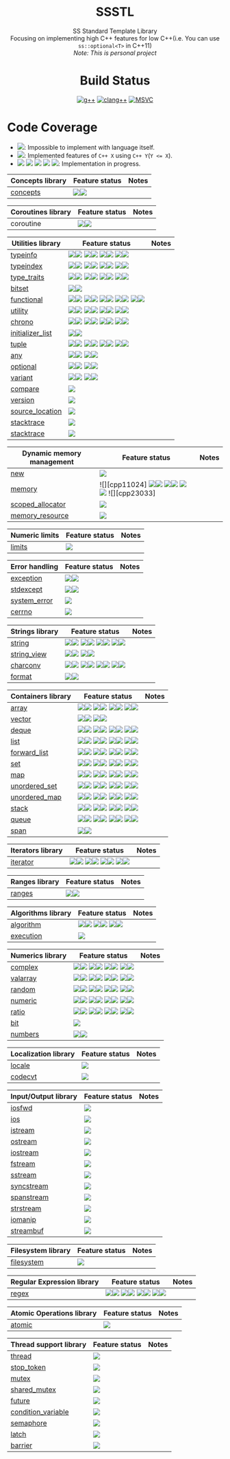 <div align="center">
  
# SSSTL
SS Standard Template Library  
Focusing on implementing high C++ features for low C++(i.e. You can use `ss::optional<T>` in C++11)  
*Note: This is personal project*

# Build Status
[![g++](https://github.com/lackhole/ssstl/actions/workflows/gcc.yml/badge.svg)](https://github.com/lackhole/ssstl/actions/workflows/gcc.yml)
[![clang++](https://github.com/lackhole/ssstl/actions/workflows/clang.yml/badge.svg)](https://github.com/lackhole/ssstl/actions/workflows/clang.yml)
[![MSVC](https://github.com/lackhole/ssstl/actions/workflows/msvc.yml/badge.svg)](https://github.com/lackhole/ssstl/actions/workflows/msvc.yml)
</div>

# Code Coverage

<!--- 
100%      : brightgreen
75% ~ 100%: green
50% ~ 75% : yellowgreen
25% ~ 50% : yellow
0% ~ 25%  : orange
0%        : red
--->

* ![](https://img.shields.io/badge/not_possible-grey): Impossible to implement with language itself.
* ![](https://img.shields.io/badge/C++X-100%25-brightgreen): Implemented features of `C++ X` using `C++ Y`(`Y <= X`).
* ![](https://img.shields.io/badge/C++N-X%25-green)
  ![](https://img.shields.io/badge/C++N-X%25-yellowgreen)
  ![](https://img.shields.io/badge/C++N-X%25-yellow)
  ![](https://img.shields.io/badge/C++N-X%25-orange)
  ![](https://img.shields.io/badge/C++N-X%25-red): 
  Implementation in progress.

| Concepts library                              | Feature status      | Notes            |
|-----------------------------------------------|---------------------|------------------|
| [concepts](status/concepts.md)                | ![][cpp20]![][p007] |                  |

| Coroutines library                            | Feature status                                                        | Notes            |
|-----------------------------------------------|-----------------------------------------------------------------------|------------------|
| coroutine                                     | ![][cpp20]![][p000]                                                         |                  |

| Utilities library                              | Feature status                                                                                      | Notes |
|------------------------------------------------|-----------------------------------------------------------------------------------------------------|-------|
| [typeinfo](status/typeinfo.md)                 | ![][cpp11]![][p000] ![][cpp14]![][p000] ![][cpp17]![][p000] ![][cpp20]![][p000]                     |       |
| [typeindex](status/typeindex.md)               | ![][cpp11]![][p000] ![][cpp14]![][p000] ![][cpp17]![][p000] ![][cpp20]![][p000]                     |       |
| [type_traits](status/type_traits.md)           | ![][cpp11]![][p100] ![][cpp14]![][p100] ![][cpp17]![][p100] ![][cpp20]![][p064]                     |       |
| [bitset](status/bitset.md)                     | ![][cpp11]![][p075]                                                                                 |       |
| [functional](status/functional.md)             | ![][cpp11]![][p066] ![][cpp14]![][p100] ![][cpp17]![][p020] ![][cpp20]![][p000] ![][cpp23]![][p100] |       |
| [utility](status/utility.md)                   | ![][cpp11]![][p100] ![][cpp14]![][p100] ![][cpp17]![][p100] ![][cpp20]![][p096]                     |       |
| [chrono](status/chrono.md)                     | ![][cpp11]![][p000] ![][cpp14]![][p000] ![][cpp17]![][p000] ![][cpp20]![][p000]                     |       |
| [initializer_list](status/initializer_list.md) | ![][cpp11]![][p100]                                                                                 |       |
| [tuple](status/tuple.md)                       | ![][cpp11]![][p075] ![][cpp14]![][p100] ![][cpp17]![][p100] ![][cpp20]![][p000]                     |       |
| [any](status/any.md)                           | ![][cpp17]![][p000] ![][cpp20]![][p000]                                                             |       |
| [optional](status/optional.md)                 | ![][cpp17]![][p100] ![][cpp20]![][p000]                                                             |       |
| [variant](status/variant.md)                   | ![][cpp17]![][p000] ![][cpp20]![][p000]                                                             |       |
| [compare](status/compare.md)                   | ![][unknown_]                                                                                       |       |
| [version](status/version.md)                   | ![][unknown_]                                                                                       |       |
| [source_location](status/source_location.md)   | ![][impossib]                                                                                       |       |
| [stacktrace](status/stacktrace.md)             | ![][impossib]                                                                                       |       |
| [stacktrace](status/stacktrace.md)             | ![][impossib]                                                                                       |       |


| Dynamic memory management                      | Feature status                                                        | Notes            |
|------------------------------------------------|-----------------------------------------------------------------------|------------------|
| [new](status/new.md)                           | ![][unknown_]                                                         |                  |
| [memory](status/memory.md)                     | ![][cpp11024] ![][cpp14]![][p100] ![][cpp17]![][p000] ![][cpp20]![][p000] ![][cpp23033] |                  |
| [scoped_allocator](status/scoped_allocator.md) | ![][unknown_]                                                         |                  |
| [memory_resource](status/memory_resource.md)   | ![][unknown_]                                                         |                  |


| Numeric limits             | Feature status                                                        | Notes            |
|----------------------------|-----------------------------------------------------------------------|------------------|
| [limits](status/limits.md) | ![][unknown_]                                                         |                  |

| Error handling                         | Feature status      | Notes            |
|----------------------------------------|---------------------|------------------|
| [exception](status/exception.md)       | ![][cpp11]![][p007] |                  |
| [stdexcept](status/stdexcept.md)       | ![][cpp11]![][p100] |                  |
| [system_error](status/system_error.md) | ![][unknown_]       |                  |
| [cerrno](status/cerrno.md)             | ![][unknown_]       |                  |

| Strings library                      | Feature status                                                                  | Notes |
|--------------------------------------|---------------------------------------------------------------------------------|-------|
| [string](status/string.md)           | ![][cpp11]![][p000] ![][cpp14]![][p000] ![][cpp17]![][p000] ![][cpp20]![][p000] |       |
| [string_view](status/string_view.md) | ![][cpp17]![][p000] ![][cpp20]![][p000]                                         |       |
| [charconv](status/charconv.md)       | ![][cpp11]![][p000] ![][cpp14]![][p000] ![][cpp17]![][p000] ![][cpp20]![][p000] |       |
| [format](status/format.md)           | ![][cpp20]![][p000]                                                             |       |

| Containers library                       | Feature status                                                                  | Notes |
|------------------------------------------|---------------------------------------------------------------------------------|-------|
| [array](status/array.md)                 | ![][cpp11]![][p100] ![][cpp14]![][p100] ![][cpp17]![][p100] ![][cpp20]![][p050] |       |
| [vector](status/vector.md)               | ![][cpp11]![][p017] ![][cpp20]![][p000]                                         |       |
| [deque](status/deque.md)                 | ![][cpp11]![][p000] ![][cpp14]![][p000] ![][cpp17]![][p000] ![][cpp20]![][p000] |       |
| [list](status/list.md)                   | ![][cpp11]![][p000] ![][cpp14]![][p000] ![][cpp17]![][p000] ![][cpp20]![][p000] |       |
| [forward_list](status/forward_list.md)   | ![][cpp11]![][p000] ![][cpp14]![][p000] ![][cpp17]![][p000] ![][cpp20]![][p000] |       |
| [set](status/set.md)                     | ![][cpp11]![][p000] ![][cpp14]![][p000] ![][cpp17]![][p000] ![][cpp20]![][p000] |       |
| [map](status/map.md)                     | ![][cpp11]![][p000] ![][cpp14]![][p000] ![][cpp17]![][p000] ![][cpp20]![][p000] |       |
| [unordered_set](status/unordered_set.md) | ![][cpp11]![][p000] ![][cpp14]![][p000] ![][cpp17]![][p000] ![][cpp20]![][p000] |       |
| [unordered_map](status/unordered_map.md) | ![][cpp11]![][p000] ![][cpp14]![][p000] ![][cpp17]![][p000] ![][cpp20]![][p000] |       |
| [stack](status/stack.md)                 | ![][cpp11]![][p000] ![][cpp14]![][p000] ![][cpp17]![][p000] ![][cpp20]![][p000] |       |
| [queue](status/queue.md)                 | ![][cpp11]![][p000] ![][cpp14]![][p000] ![][cpp17]![][p000] ![][cpp20]![][p000] |       |
| [span](status/span.md)                   | ![][cpp20]![][p000]                                                             |       |

| Iterators library              | Feature status                                                                  | Notes |
|--------------------------------|---------------------------------------------------------------------------------|-------|
| [iterator](status/iterator.md) | ![][cpp11]![][p038] ![][cpp14]![][p100] ![][cpp17]![][p100] ![][cpp20]![][p006] |       |

| Ranges library                                | Feature status                                                        | Notes            |
|-----------------------------------------------|-----------------------------------------------------------------------|------------------|
| [ranges](status/ranges.md)                    | ![][cpp20]![][p000]                                                         |                  |

| Algorithms library               | Feature status                                              | Notes |
|----------------------------------|-------------------------------------------------------------|-------|
| [algorithm](status/algorithm.md) | ![][cpp11]![][p015] ![][cpp17]![][p000] ![][cpp20]![][p000] |       |
| [execution](status/execution.md) | ![][unknown_]                                               |       |

| Numerics library               | Feature status                                                                  | Notes |
|--------------------------------|---------------------------------------------------------------------------------|-------|
| [complex](status/complex.md)   | ![][cpp11]![][p000] ![][cpp14]![][p000] ![][cpp17]![][p000] ![][cpp20]![][p000] |       |
| [valarray](status/valarray.md) | ![][cpp11]![][p000] ![][cpp14]![][p000] ![][cpp17]![][p000] ![][cpp20]![][p000] |       |
| [random](status/random.md)     | ![][cpp11]![][p000] ![][cpp14]![][p000] ![][cpp17]![][p000] ![][cpp20]![][p000] |       |
| [numeric](status/numeric.md)   | ![][cpp11]![][p000] ![][cpp14]![][p000] ![][cpp17]![][p000] ![][cpp20]![][p000] |       |
| [ratio](status/ratio.md)       | ![][cpp11]![][p000] ![][cpp14]![][p000] ![][cpp17]![][p000] ![][cpp20]![][p000] |       |
| [bit](status/bit.md)           | ![][unknown_]                                                                   |       |
| [numbers](status/numbers.md)   | ![][cpp20]![][p000]                                                             |       |

| Localization library         | Feature status                                                        | Notes            |
|------------------------------|-----------------------------------------------------------------------|------------------|
| [locale](status/locale.md)   | ![][unknown_]                                                         |                  |
| [codecvt](status/codecvt.md) | ![][deprecat]                                                         |                  |

| Input/Output library               | Feature status                                                        | Notes            |
|------------------------------------|-----------------------------------------------------------------------|------------------|
| [iosfwd](status/iosfwd.md)         | ![][unknown_]                                                         |                  |
| [ios](status/ios.md)               | ![][unknown_]                                                         |                  |
| [istream](status/istream.md)       | ![][unknown_]                                                         |                  |
| [ostream](status/ostream.md)       | ![][unknown_]                                                         |                  |
| [iostream](status/iostream.md)     | ![][unknown_]                                                         |                  |
| [fstream](status/fstream.md)       | ![][unknown_]                                                         |                  |
| [sstream](status/sstream.md)       | ![][unknown_]                                                         |                  |
| [syncstream](status/syncstream.md) | ![][unknown_]                                                         |                  |
| [spanstream](status/spanstream.md) | ![][unknown_]                                                         |                  |
| [strstream](status/strstream.md)   | ![][deprecat]                                                         |                  |
| [iomanip](status/iomanip.md)       | ![][unknown_]                                                         |                  |
| [streambuf](status/streambuf.md)   | ![][unknown_]                                                         |                  |

| Filesystem library                 | Feature status                                                        | Notes            |
|------------------------------------|-----------------------------------------------------------------------|------------------|
| [filesystem](status/filesystem.md) | ![][impossib]                                                         |                  |

| Regular Expression library | Feature status                                                                  | Notes |
|----------------------------|---------------------------------------------------------------------------------|-------|
| [regex](status/regex.md)   | ![][cpp11]![][p000] ![][cpp14]![][p000] ![][cpp17]![][p000] ![][cpp20]![][p000] |       |

| Atomic Operations library  | Feature status                                                        | Notes            |
|----------------------------|-----------------------------------------------------------------------|------------------|
| [atomic](status/atomic.md) |  ![][unknown_]                                                        |                  |

| Thread support library                             | Feature status                                                        | Notes            |
|----------------------------------------------------|-----------------------------------------------------------------------|------------------|
| [thread](status/thread.md)                         |  ![][unknown_]                                                        |                  |
| [stop_token](status/stop_token.md)                 |  ![][unknown_]                                                        |                  |
| [mutex](status/mutex.md)                           |  ![][unknown_]                                                        |                  |
| [shared_mutex](status/shared_mutex.md)             |  ![][unknown_]                                                        |                  |
| [future](status/future.md)                         |  ![][unknown_]                                                        |                  |
| [condition_variable](status/condition_variable.md) |  ![][unknown_]                                                        |                  |
| [semaphore](status/semaphore.md)                   |  ![][unknown_]                                                        |                  |
| [latch](status/latch.md)                           |  ![][unknown_]                                                        |                  |
| [barrier](status/barrier.md)                       |  ![][unknown_]                                                        |                  |


[impossib]: https://img.shields.io/badge/not_possible-grey
[unknown_]: https://img.shields.io/badge/unknown-grey
[deprecat]: https://img.shields.io/badge/deprecated-grey

[legacy]: https://img.shields.io/badge/legacy-555555
[cpp11]: https://img.shields.io/badge/C++11-555555
[cpp14]: https://img.shields.io/badge/C++14-555555
[cpp17]: https://img.shields.io/badge/C++17-555555
[cpp20]: https://img.shields.io/badge/C++20-555555
[cpp23]: https://img.shields.io/badge/C++23-555555
[cpp26]: https://img.shields.io/badge/C++26-555555

[p000]: https://img.shields.io/badge/0%25-red
[p001]: https://img.shields.io/badge/1%25-orange
[p002]: https://img.shields.io/badge/2%25-orange
[p003]: https://img.shields.io/badge/3%25-orange
[p004]: https://img.shields.io/badge/4%25-orange
[p005]: https://img.shields.io/badge/5%25-orange
[p006]: https://img.shields.io/badge/6%25-orange
[p007]: https://img.shields.io/badge/7%25-orange
[p008]: https://img.shields.io/badge/8%25-orange
[p009]: https://img.shields.io/badge/9%25-orange
[p010]: https://img.shields.io/badge/10%25-orange
[p011]: https://img.shields.io/badge/11%25-orange
[p012]: https://img.shields.io/badge/12%25-orange
[p013]: https://img.shields.io/badge/13%25-orange
[p014]: https://img.shields.io/badge/14%25-orange
[p015]: https://img.shields.io/badge/15%25-orange
[p016]: https://img.shields.io/badge/16%25-orange
[p017]: https://img.shields.io/badge/17%25-orange
[p018]: https://img.shields.io/badge/18%25-orange
[p019]: https://img.shields.io/badge/19%25-orange
[p020]: https://img.shields.io/badge/20%25-orange
[p021]: https://img.shields.io/badge/21%25-orange
[p022]: https://img.shields.io/badge/22%25-orange
[p023]: https://img.shields.io/badge/23%25-orange
[p024]: https://img.shields.io/badge/24%25-orange
[p025]: https://img.shields.io/badge/25%25-yellow
[p026]: https://img.shields.io/badge/26%25-yellow
[p027]: https://img.shields.io/badge/27%25-yellow
[p028]: https://img.shields.io/badge/28%25-yellow
[p029]: https://img.shields.io/badge/29%25-yellow
[p030]: https://img.shields.io/badge/30%25-yellow
[p031]: https://img.shields.io/badge/31%25-yellow
[p032]: https://img.shields.io/badge/32%25-yellow
[p033]: https://img.shields.io/badge/33%25-yellow
[p034]: https://img.shields.io/badge/34%25-yellow
[p035]: https://img.shields.io/badge/35%25-yellow
[p036]: https://img.shields.io/badge/36%25-yellow
[p037]: https://img.shields.io/badge/37%25-yellow
[p038]: https://img.shields.io/badge/38%25-yellow
[p039]: https://img.shields.io/badge/39%25-yellow
[p040]: https://img.shields.io/badge/40%25-yellow
[p041]: https://img.shields.io/badge/41%25-yellow
[p042]: https://img.shields.io/badge/42%25-yellow
[p043]: https://img.shields.io/badge/43%25-yellow
[p044]: https://img.shields.io/badge/44%25-yellow
[p045]: https://img.shields.io/badge/45%25-yellow
[p046]: https://img.shields.io/badge/46%25-yellow
[p047]: https://img.shields.io/badge/47%25-yellow
[p048]: https://img.shields.io/badge/48%25-yellow
[p049]: https://img.shields.io/badge/49%25-yellow
[p050]: https://img.shields.io/badge/50%25-yellowgreen
[p051]: https://img.shields.io/badge/51%25-yellowgreen
[p052]: https://img.shields.io/badge/52%25-yellowgreen
[p053]: https://img.shields.io/badge/53%25-yellowgreen
[p054]: https://img.shields.io/badge/54%25-yellowgreen
[p055]: https://img.shields.io/badge/55%25-yellowgreen
[p056]: https://img.shields.io/badge/56%25-yellowgreen
[p057]: https://img.shields.io/badge/57%25-yellowgreen
[p058]: https://img.shields.io/badge/58%25-yellowgreen
[p059]: https://img.shields.io/badge/59%25-yellowgreen
[p060]: https://img.shields.io/badge/60%25-yellowgreen
[p061]: https://img.shields.io/badge/61%25-yellowgreen
[p062]: https://img.shields.io/badge/62%25-yellowgreen
[p063]: https://img.shields.io/badge/63%25-yellowgreen
[p064]: https://img.shields.io/badge/64%25-yellowgreen
[p065]: https://img.shields.io/badge/65%25-yellowgreen
[p066]: https://img.shields.io/badge/66%25-yellowgreen
[p067]: https://img.shields.io/badge/67%25-yellowgreen
[p068]: https://img.shields.io/badge/68%25-yellowgreen
[p069]: https://img.shields.io/badge/69%25-yellowgreen
[p070]: https://img.shields.io/badge/70%25-yellowgreen
[p071]: https://img.shields.io/badge/71%25-yellowgreen
[p072]: https://img.shields.io/badge/72%25-yellowgreen
[p073]: https://img.shields.io/badge/73%25-yellowgreen
[p074]: https://img.shields.io/badge/74%25-yellowgreen
[p075]: https://img.shields.io/badge/75%25-green
[p076]: https://img.shields.io/badge/76%25-green
[p077]: https://img.shields.io/badge/77%25-green
[p078]: https://img.shields.io/badge/78%25-green
[p079]: https://img.shields.io/badge/79%25-green
[p080]: https://img.shields.io/badge/80%25-green
[p081]: https://img.shields.io/badge/81%25-green
[p082]: https://img.shields.io/badge/82%25-green
[p083]: https://img.shields.io/badge/83%25-green
[p084]: https://img.shields.io/badge/84%25-green
[p085]: https://img.shields.io/badge/85%25-green
[p086]: https://img.shields.io/badge/86%25-green
[p087]: https://img.shields.io/badge/87%25-green
[p088]: https://img.shields.io/badge/88%25-green
[p089]: https://img.shields.io/badge/89%25-green
[p090]: https://img.shields.io/badge/90%25-green
[p091]: https://img.shields.io/badge/91%25-green
[p092]: https://img.shields.io/badge/92%25-green
[p093]: https://img.shields.io/badge/93%25-green
[p094]: https://img.shields.io/badge/94%25-green
[p095]: https://img.shields.io/badge/95%25-green
[p096]: https://img.shields.io/badge/96%25-green
[p097]: https://img.shields.io/badge/97%25-green
[p098]: https://img.shields.io/badge/98%25-green
[p099]: https://img.shields.io/badge/99%25-green
[p100]: https://img.shields.io/badge/100%25-brightgreen
